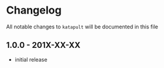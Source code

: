 # Changelog

All notable changes to `katapult` will be documented in this file

## 1.0.0 - 201X-XX-XX

- initial release
